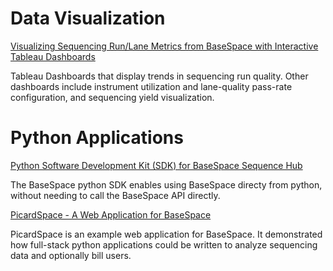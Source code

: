 # Data Visualization

[Visualizing Sequencing Run/Lane Metrics from BaseSpace with Interactive Tableau Dashboards](https://github.com/ericsmith2500/tableau-basespace)

Tableau Dashboards that display trends in sequencing run quality. Other dashboards include instrument utilization and lane-quality pass-rate configuration, and sequencing yield visualization. 

# Python Applications

[Python Software Development Kit (SDK) for BaseSpace Sequence Hub](https://github.com/basespace/basespace-python-sdk)

The BaseSpace python SDK enables using BaseSpace directy from python, without needing to call the BaseSpace API directly. 

[PicardSpace - A Web Application for BaseSpace](https://github.com/basespace/PicardSpace)

PicardSpace is an example web application for BaseSpace. It demonstrated how full-stack python applications could be written to analyze sequencing data and optionally bill users.
